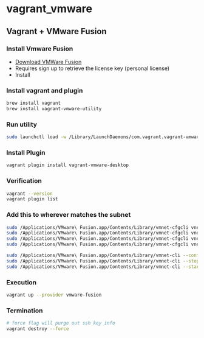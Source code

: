 # vagrant_vmware


## Vagrant + VMware Fusion
### Install Vmware Fusion
- [Download VMWare Fusion](https://customerconnect.vmware.com/en/evalcenter?p=fusion-player-personal-13)
- Requires sign up to retrieve the license key (personal license)
- Install

### Install vagrant and plugin
```bash
brew install vagrant
brew install vagrant-vmware-utility
```

### Run utility
```bash
sudo launchctl load -w /Library/LaunchDaemons/com.vagrant.vagrant-vmware-utility.plist
```
### Install Plugin
```bash
vagrant plugin install vagrant-vmware-desktop
```

### Verification
```bash
vagrant --version
vagrant plugin list
```


### Add this to wherever matches the subnet

```bash
sudo /Applications/VMware\ Fusion.app/Contents/Library/vmnet-cfgcli vnetcfgadd VNET_8_HOSTONLY_SUBNET 192.168.1.0
sudo /Applications/VMware\ Fusion.app/Contents/Library/vmnet-cfgcli vnetcfgadd VNET_8_DHCP yes
sudo /Applications/VMware\ Fusion.app/Contents/Library/vmnet-cfgcli vnetcfgadd VNET_8_NAT yes
sudo /Applications/VMware\ Fusion.app/Contents/Library/vmnet-cfgcli vnetcfgadd VNET_8_VIRTUAL_ADAPTER yes

sudo /Applications/VMware\ Fusion.app/Contents/Library/vmnet-cli --configure
sudo /Applications/VMware\ Fusion.app/Contents/Library/vmnet-cli --stop
sudo /Applications/VMware\ Fusion.app/Contents/Library/vmnet-cli --start
```


### Execution
```bash
vagrant up --provider vmware-fusion
```


### Termination
```bash
# force flag will purge out ssh key info
vagrant destroy --force
```
